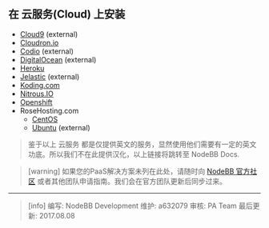 ## 在 云服务(Cloud) 上安装
* [Cloud9](https://community.nodebb.org/topic/7983/setting-up-nodebb-on-cloud-9) (external)
* [Cloudron.io](https://docs.nodebb.org/installing/cloud/cloudron)
* [Codio](https://codio.com/docs/ide/tutorials/nodebb/) (external)
* [DigitalOcean](http://www.blogsynthesis.com/install-nodebb-on-digitalocean/) (external)
* [Heroku](https://docs.nodebb.org/installing/cloud/heroku)
* [Jelastic](http://docs.jelastic.com/nodebb) (external)
* [Koding.com](https://docs.nodebb.org/installing/cloud/koding)
* [Nitrous.IO](https://docs.nodebb.org/installing/cloud/nitrous)
* [Openshift](https://docs.nodebb.org/installing/cloud/openshift)
* RoseHosting.com
   - [CentOS](https://www.rosehosting.com/blog/how-to-install-nodebb-on-a-centos-7-vps/)
   - [Ubuntu](https://www.rosehosting.com/blog/install-and-setup-nodebb-with-redis-and-nginx-on-ubuntu-12-04/) (external)
   
> 鉴于以上 云服务 都是仅提供英文的服务，显然使用他们需要有一定的英文功底。所以我们不在此提供汉化，以上链接将跳转至 NodeBB Docs.

>[warning] 如果您的PaaS解决方案未列在此处，请随时向 [NodeBB 官方社区](https://community.nodebb.org/) 或者其他团队申请指南。我们会在官方团队更新后同步过来。
--------------------
>[info] 编写: NodeBB Development
维护: a632079
审核: PA Team
最后更新: 2017.08.08